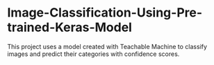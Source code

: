 # Image-Classification-Using-Pre-trained-Keras-Model
  This project uses a model created with Teachable Machine to classify images and predict their categories with confidence scores.
